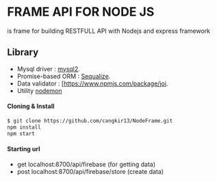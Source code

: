 # FRAME API FOR NODE JS
is frame for building RESTFULL API with Nodejs and express framework

## Library

- Mysql driver : [mysql2](https://www.npmjs.com/package/mysql2).
- Promise-based ORM : [Sequalize](https://www.npmjs.com/package/sequelize).
- Data validator : [https://www.npmjs.com/package/joi.
- Utility [nodemon](https://www.npmjs.com/package/nodemon)

#### Cloning & Install

```sh
$ git clone https://github.com/cangkir13/NodeFrame.git
npm install
npm start
```

#### Starting url
- get localhost:8700/api/firebase (for getting data)
- post localhost:8700/api/firebase/store (create data)